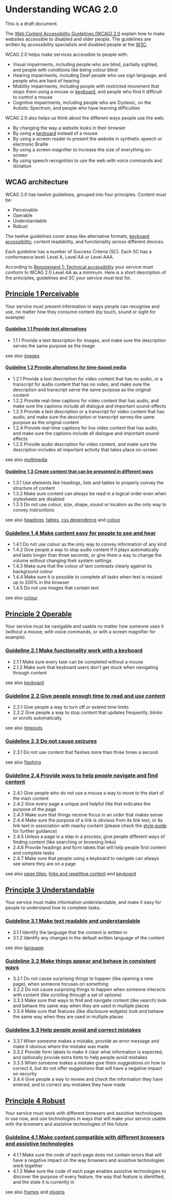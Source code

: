 # Understanding WCAG 2.0

This is a draft document.

The [Web Content Accessibility Guidelines (WCAG) 2.0](https://www.w3.org/TR/WCAG20/) explain how to make websites accessible to disabled and older people. The guidelines are written by accessibility specialists and disabled people at the [W3C](https://w3.org/).

WCAG 2.0 helps make services accessible to people with:
* Visual impairments, including people who are blind, partially sighted, and people with conditions like being colour blind
* Hearing impairments, including Deaf people who use sign language, and people who are hard of hearing
* Mobility impairments, including people with restricted movement that stops them using a mouse or [keyboard](https://pages.18f.gov/accessibility/keyboard/), and people who find it difficult to control a mouse
* Cognitive impairments, including people who are Dyslexic, on the Autistic Spectrum, and people who have learning difficulties

WCAG 2.0 also helps us think about the different ways people use the web:
* By changing the way a website looks in their browser
* By using a [keyboard](https://pages.18f.gov/accessibility/keyboard/) instead of a mouse
* By using a screen reader to present the website in synthetic speech or electronic Braille
* By using a screen magnifier to increase the size of everything on-screen
* By using speech recognition to use the web with voice commands and dictation

## WCAG architecture

WCAG 2.0 has twelve guidelines, grouped into four principles. Content must be:
* Perceivable
* Operable
* Understandable
* Robust

The twelve guidelines cover areas like alternative formats, [keyboard accessibility](https://pages.18f.gov/accessibility/keyboard/), content readability, and functionality across different devices. 

Each guideline has a number of Success Criteria (SC). Each SC has a conformance level: Level A, Level AA or Level AAA.

According to [Requirement 1: Technical accessibility](requirement1.md) your service must conform to WCAG 2.0 Level AA as a minimum. Here is a short description of the principles, guidelines and SC your service must test for.

## [Principle 1 Perceivable](https://www.w3.org/TR/WCAG20/#perceivable)

Your service must present information in ways people can recognise and use, no matter how they consume content (by touch, sound or sight for example)

#### [Guideline 1.1 Provide text alternatives](https://www.w3.org/TR/WCAG20/#text-equiv)
* 1.1.1 Provide a text description for images, and make sure the description serves the same purpose as the image

see also [images](https://pages.18f.gov/accessibility/images/)

#### [Guideline 1.2 Provide alternatives for time-based media](https://www.w3.org/TR/WCAG20/#media-equiv)
* 1.2.1 Provide a text description for video content that has no audio, or a transcript for audio content that has no video, and make sure the description and transcript serve the same purpose as the original content
* 1.2.2 Provide real-time captions for video content that has audio, and make sure the captions include all dialogue and important sound-effects
* 1.2.3 Provide a text description or a transcript for video content that has audio, and make sure the description or transcript serves the same purpose as the original content
* 1.2.4 Provide real-time captions for live video content that has audio, and make sure the captions include all dialogue and important sound-effects
* 1.2.5 Provide audio description for video content, and make sure the description includes all important activity that takes place on-screen

see also [multimedia](https://pages.18f.gov/accessibility/multimedia/)

#### [Guideline 1.3 Create content that can be presented in different ways](https://www.w3.org/TR/WCAG20/#content-structure-separation)
* 1.3.1 Use elements like headings, lists and tables to properly convey the structure of content
* 1.3.2 Make sure content can always be read in a logical order even when stylesheets are disabled
* 1.3.3 Do not use colour, size, shape, sound or location as the only way to convey instructions

see also [headings](https://pages.18f.gov/accessibility/headings/), [tables](https://pages.18f.gov/accessibility/tables/), [css dependence](https://pages.18f.gov/accessibility/css/) and [colour](https://pages.18f.gov/accessibility/color/)

### [Guideline 1.4 Make content easy for people to see and hear](https://www.w3.org/TR/WCAG20/#visual-audio-contrast)
* 1.4.1 Do not use colour as the only way to convey information of any kind
* 1.4.2 Give people a way to stop audio content if it plays automatically and lasts longer than three seconds, or give them a way to change the volume without changing their system settings
* 1.4.3 Make sure that the colour of text contrasts clearly against its background colour
* 1.4.4 Make sure it is possible to complete all tasks when text is resized up to 200% in the browser
* 1.4.5 Do not use images that contain text

see also [colour](https://pages.18f.gov/accessibility/color/)

## [Principle 2 Operable](https://www.w3.org/TR/WCAG20/#operable)

Your service must be navigable and usable no matter how someone uses it (without a mouse, with voice commands, or with a screen magnifier for example).

### [Guideline 2.1 Make functionality work with a keyboard](https://www.w3.org/TR/WCAG20/#keyboard-operation)
* 2.1.1 Make sure every task can be completed without a mouse
* 2.1.2 Make sure that keyboard users don't get stuck when navigating through content

see also [keyboard](https://pages.18f.gov/accessibility/keyboard/)

### [Guideline 2.2 Give people enough time to read and use content](https://www.w3.org/TR/WCAG20/#time-limits)
* 2.2.1 Give people a way to turn off or extend time limits
* 2.2.2 Give people a way to stop content that updates frequently, blinks or scrolls automatically

see also [timeouts](https://pages.18f.gov/accessibility/timeouts/)

### [Guideline 2.3 Do not cause seizures](https://www.w3.org/TR/WCAG20/#seizure)
* 2.3.1 Do not use content that flashes more than three times a second

see also [flashing](https://pages.18f.gov/accessibility/flashing/)

### [Guideline 2.4 Provide ways to help people navigate and find content](https://www.w3.org/TR/WCAG20/#navigation-mechanisms)
* 2.4.1 Give people who do not use a mouse a way to move to the start of the main content
* 2.4.2 Give every page a unique and helpful title that indicates the purpose of the page
* 2.4.3 Make sure that things receive focus in an order that makes sense
* 2.4.4 Make sure the purpose of a link is obvious from its link text, or its link text in association with nearby content (please check the [style guide](https://www.gov.uk/guidance/style-guide/a-to-z-of-gov-uk-style) for further guidance)
* 2.4.5 Unless a page is a step in a process, give people different ways of finding content (like searching or browsing links)
* 2.4.6 Provide headings and form labels that will help people find content and complete tasks
* 2.4.7 Make sure that people using a keyboard to navigate can always see where they are on a page

see also [page titles](https://pages.18f.gov/accessibility/pagetitles/), [links and repetitive content](https://pages.18f.gov/accessibility/links/) and [keyboard](https://pages.18f.gov/accessibility/keyboard/)

## [Principle 3 Understandable](https://www.w3.org/TR/WCAG20/#understandable)

Your service must make information understandable, and make it easy for people to understand how to complete tasks.

### [Guideline 3.1 Make text readable and understandable](https://www.w3.org/TR/WCAG20/#meaning)
* 3.1.1 Identify the language that the content is written in
* 3.1.2 Identify any changes in the default written language of the content

see also [language](https://pages.18f.gov/accessibility/properties/)

### [Guideline 3.2 Make things appear and behave in consistent ways](https://www.w3.org/TR/WCAG20/#consistent-behavior)
* 3.2.1 Do not cause surprising things to happen (like opening a new page), when someone focuses on something
* 3.2.2 Do not cause surprising things to happen when someone interacts with content (like scrolling through a set of options)
* 3.3.3 Make sure that ways to find and navigate content (like search) look and behave the same way when they are used in multiple places
* 3.3.4 Make sure that features (like disclosure widgets) look and behave the same way when they are used in multiple places

### [Guideline 3.3 Help people avoid and correct mistakes](https://www.w3.org/TR/WCAG20/#minimize-error)
* 3.3.1 When someone makes a mistake, provide an error message and make it obvious where the mistake was made
* 3.3.2 Provide form labels to make it clear what information is expected, and optionally provide extra hints to help people avoid mistakes
* 3.3.3 When someone makes a mistake give them suggestions on how to correct it, but do not offer suggestions that will have a negative impact on security
* 3.4.4 Give people a way to review and check the information they have entered, and to correct any mistakes they have made

## [Principle 4 Robust](https://www.w3.org/TR/WCAG20/#robust)

Your service must work with different browsers and assistive technologies in use now, and use technologies in ways that will make your service usable with the browsers and assistive technologies of the future.

### [Guideline 4.1 Make content compatible with different browsers and assistive technologies](https://www.w3.org/TR/WCAG20/#ensure-compat)
* 4.1.1 Make sure the code of each page does not contain errors that will have a negative impact on the way browsers and assistive technologies work together
* 4.1.2 Make sure the code of each page enables assistive technologies to discover the purpose of every feature, the way that feature is identified, and the state it is currently in

see also [frames](https://pages.18f.gov/accessibility/frames/) and [plugins](https://pages.18f.gov/accessibility/plugins/)
